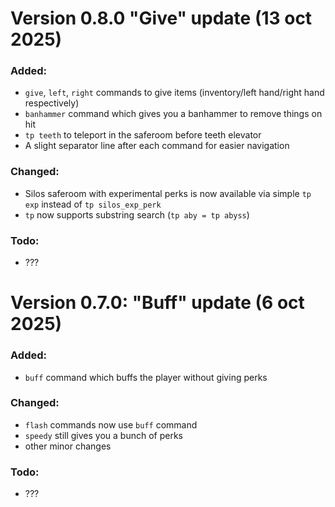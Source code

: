 # Version 0.8.0 "Give" update (13 oct 2025)

### Added:
* `give`, `left`, `right` commands to give items (inventory/left hand/right hand respectively)
* `banhammer` command which gives you a banhammer to remove things on hit
* `tp teeth` to teleport in the saferoom before teeth elevator
* A slight separator line after each command for easier navigation

### Changed:
* Silos saferoom with experimental perks is now available via simple `tp exp` instead of `tp silos_exp_perk`
* `tp` now supports substring search (`tp aby = tp abyss`)

### Todo:
* ???

# Version 0.7.0: "Buff" update (6 oct 2025)

### Added:
* `buff` command which buffs the player without giving perks

### Changed:
* `flash` commands now use `buff` command
* `speedy` still gives you a bunch of perks
* other minor changes

### Todo:
* ???

